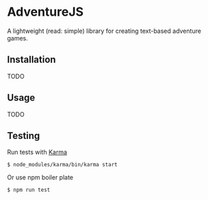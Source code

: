 AdventureJS
===========

A lightweight (read: simple) library for creating text-based adventure games.

Installation
------------

TODO

Usage
-----

TODO

Testing
-------

Run tests with [Karma](http://karma-runner.github.io/0.12/index.html)

    $ node_modules/karma/bin/karma start

Or use npm boiler plate

    $ npm run test
